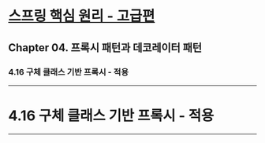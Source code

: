 # <a href = "../README.md" target="_blank">스프링 핵심 원리 - 고급편</a>
## Chapter 04. 프록시 패턴과 데코레이터 패턴
### 4.16 구체 클래스 기반 프록시 - 적용


---

# 4.16 구체 클래스 기반 프록시 - 적용

---
